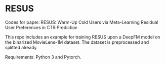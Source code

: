 # RESUS
Codes for paper:
RESUS: Warm-Up Cold Users via Meta-Learning Residual User Preferences in CTR Prediction

This repo includes an example for training RESUS upon a DeepFM model on the binarized MovieLens-1M dataset. The dataset is preprocessed and splitted already.

Requirements: Python 3 and Pytorch.
